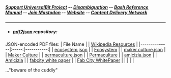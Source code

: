 ##### [Support UniversalBit Project](https://github.com/universalbit-dev/universalbit-dev/tree/main/support) -- [Disambiguation](https://en.wikipedia.org/wiki/Wikipedia:Disambiguation) -- [Bash Reference Manual](https://www.gnu.org/software/bash/manual/html_node/index.html) -- [Join Mastodon](https://mastodon.social/invite/wTHp2hSD) -- [Website](https://www.universalbit.it/) -- [Content Delivery Network](https://universalbitcdn.it/)

---

* ##### [pdf2json](https://github.com/universalbit-dev/pdf2json) repository:
  
JSON-encoded PDF files:
| File Name         |  | [Wikipedia Resources](https://en.wikipedia.org/wiki/Main_Page)  |
|--------------|:-----:|-----------:|
| [ecosystem.json](https://raw.githubusercontent.com/universalbit-dev/universalbit-dev/main/json/ecosystem.json) |   | [Ecosystem](https://en.wikipedia.org/wiki/Ecosystem)  |
| [maker culture.json](https://raw.githubusercontent.com/universalbit-dev/universalbit-dev/main/json/maker_culture.json)     |   | [Maker Culture](https://en.wikipedia.org/wiki/Maker_culture) |
| [permaculture.json](https://raw.githubusercontent.com/universalbit-dev/universalbit-dev/main/json/permaculture.json)     |  | [Permaculture](https://en.wikipedia.org/wiki/Permaculture) |
| [amicizia.json](https://github.com/universalbit-dev/universalbit-dev/blob/main/json/amicizia.json)     |  | [Amicizia](https://it.wikipedia.org/wiki/Amicizia) |
| [fabcity white paper](https://github.com/universalbit-dev/universalbit-dev/blob/main/json/fab_city_whitepaper.json) |  | [Fab City WhitePaper](https://fab.city/wp-content/uploads/2023/03/Fab-City_Whitepaper.pdf) |
|   | |  |



..."beware of the cuddly"
